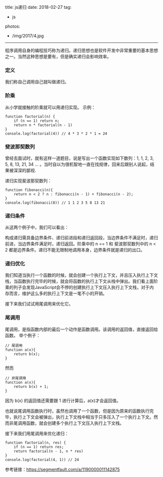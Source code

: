 title: js递归
date: 2018-02-27
tag:
 - js

photos:
 - /img/2017/4.jpg 

---

程序调用自身的编程技巧称为递归。递归思想也是软件开发中非常重要的基本思想之一。当然这种思想是要有，但是确实递归会影响效率。

<!--more-->

### 定义
我们称自己调用自己就叫做递归。
### 阶乘
从小学就接触的阶乘就可以用递归实现。
示例：

```
function factorial(n) {
    if (n == 1) return n;
    return n * factorial(n - 1)
}
console.log(factorial(4)) // 4 * 3 * 2 * 1 = 24
```
### 斐波那契数列
曾经去面试时，就有这样一道题目，说是写出一个函数实现如下数列：1, 1, 2, 3, 5, 8, 13, 21, 34 … 。当时自以为很机智地一直在找规律，回来后跟别人说起，结果被深深的鄙视.

递归实现斐波那契数列：

```
function fibonacci(n){
    return n < 2 ? n : fibonacci(n - 1) + fibonacci(n - 2);
}
console.log(fibonacci(8)) // 1 1 2 3 5 8 13 21
```
### 递归条件
从这两个例子中，我们可以看出：

构成递归需具备边界条件、递归前进段和递归返回段，当边界条件不满足时，递归前进，当边界条件满足时，递归返回。阶乘中的 n == 1 和 斐波那契数列中的 n < 2 都是边界条件。递归不能无限制地调用本身，边界条件就是递归的出口。

### 递归优化
我们知道当执行一个函数的时候，就会创建一个执行上下文，并且压入执行上下文栈，当函数执行完毕的时候，就会将函数的执行上下文从栈中弹出。我们看上面阶乘的列子会发现JavaScript会不停的创建执行上下文压入执行上下文栈，对于内存而言，维护这么多的执行上下文是一笔不小的开销。

接下来我们试试用尾调用来优化它。
### 尾调用
尾调用，是指函数内部的最后一个动作是函数调用。该调用的返回值，直接返回给函数。
举个例子：

```
// 尾调用
function a(x){
    return b(x);
}
```
然而

```
// 非尾调用
function a(x){
    return b(x) + 1;
}
```
因为 b(x) 的返回值还需要跟 1 进行计算后，a(x)才会返回值。

也就说尾调用函数执行时，虽然也调用了一个函数，但是因为原来的函数执行完毕，执行上下文会被弹出，执行上下文栈中相当于只多压入了一个执行上下文。然而非尾调用函数，就会创建多个执行上下文压入执行上下文栈。

接下来我们用尾调用来优化递归：

```
function factorial(n, res) {
    if (n == 1) return res;
    return factorial(n - 1, n * res)
}
console.log(factorial(4, 1)) // 24
```
参考链接：https://segmentfault.com/a/1190000011142875



